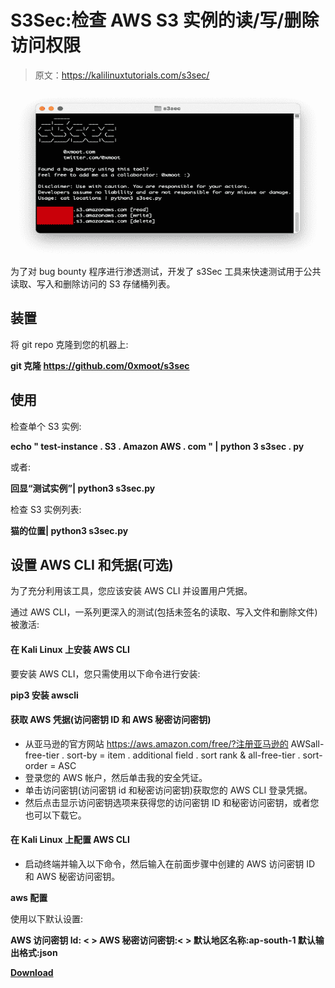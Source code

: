 # S3Sec:检查 AWS S3 实例的读/写/删除访问权限

> 原文：<https://kalilinuxtutorials.com/s3sec/>

[![](img//a4e81b98031c0d086c9c292fcddaaab2.png)](https://blogger.googleusercontent.com/img/b/R29vZ2xl/AVvXsEilLU7VLYN0tnJQcsvxNGhLu6EL3v7FND_JAV3p2Fteh8bhSGkaACpiEoNa4IKXxAjHbt_A4OKDwO2As9-RE8Po-f3AhQ26mMX63d1jD6fmfgEUB7bKBHig_d9iKCjcVEXYHMQ_nfJ0gGKvWiqRmQZSFiRMOrb8a3oUT03CDTYiYFkWOd9QZ-j-F1n4/s728/68747470733a2f2f30786d6f6f742e636f6d2f6769742f73637265656e73686f74732f7333736563322e706e67%20(1).png)

为了对 bug bounty 程序进行渗透测试，开发了 s3Sec 工具来快速测试用于公共读取、写入和删除访问的 S3 存储桶列表。

## 装置

将 git repo 克隆到您的机器上:

**git 克隆 https://github.com/0xmoot/s3sec**

## 使用

检查单个 S3 实例:

**echo " test-instance . S3 . Amazon AWS . com " | python 3 s3sec . py**

或者:

**回显“测试实例”| python3 s3sec.py**

检查 S3 实例列表:

**猫的位置| python3 s3sec.py**

## 设置 AWS CLI 和凭据(可选)

为了充分利用该工具，您应该安装 AWS CLI 并设置用户凭据。

通过 AWS CLI，一系列更深入的测试(包括未签名的读取、写入文件和删除文件)被激活:

#### 在 Kali Linux 上安装 AWS CLI

要安装 AWS CLI，您只需使用以下命令进行安装:

**pip3 安装 awscli**

#### 获取 AWS 凭据(访问密钥 ID 和 AWS 秘密访问密钥)

*   从亚马逊的官方网站 https://aws.amazon.com/free/?注册亚马逊的 AWSall-free-tier . sort-by = item . additional field . sort rank & all-free-tier . sort-order = ASC
*   登录您的 AWS 帐户，然后单击我的安全凭证。
*   单击访问密钥(访问密钥 id 和秘密访问密钥)获取您的 AWS CLI 登录凭据。
*   然后点击显示访问密钥选项来获得您的访问密钥 ID 和秘密访问密钥，或者您也可以下载它。

#### 在 Kali Linux 上配置 AWS CLI

*   启动终端并输入以下命令，然后输入在前面步骤中创建的 AWS 访问密钥 ID 和 AWS 秘密访问密钥。

**aws 配置**

使用以下默认设置:

**AWS 访问密钥 Id: < >
AWS 秘密访问密钥:< >
默认地区名称:ap-south-1
默认输出格式:json**

[**Download**](https://github.com/0xmoot/s3sec)